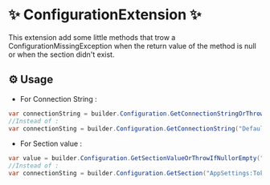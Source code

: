 # ✨ ConfigurationExtension ✨

This extension add some little methods that trow a ConfigurationMissingException when 
the return value of the method is null or when the section didn't exist.

## ⚙️ Usage
- For Connection String : 
```csharp
var connectionString = builder.Configuration.GetConnectionStringOrThrowIfNullOrEmpty("DefaultConnection");
//Instead of :
var connectionSting = builder.Configuration.GetConnectionString("DefaultConnection") ?? throw new InvalidOperationException();
```

- For Section value :
```csharp
var value = builder.Configuration.GetSectionValueOrThrowIfNullorEmpty("AppSettings:Token");
//Instead of :
var connectionSting = builder.Configuration.GetSection("AppSettings:Token").Value ?? throw new InvalidOperationException();
```
